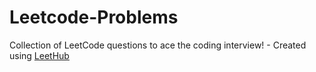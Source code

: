 # Leetcode-Problems
Collection of LeetCode questions to ace the coding interview! - Created using [LeetHub](https://github.com/QasimWani/LeetHub)


